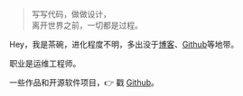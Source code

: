 > 写写代码，做做设计，  
> 离开世界之前，一切都是过程。

Hey，我是茶碗，进化程度不明，多出没于[博客](https://chawanblog.com)、[Github](https://github.com/chawanbid)等地带。

职业是运维工程师。

一些作品和开源软件项目，👉 戳 [Github](https://github.com/chawanbid)。 


